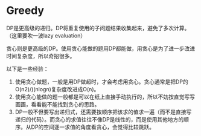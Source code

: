 # Greedy

DP是更高级的递归。DP将重复使用的子问题结果收集起来，避免了多次计算。（这里要吹一波lazy evaluation）

贪心则是更高级的DP。使用贪心能做的题用DP都能做，用贪心是为了进一步改进时间复杂度，所以奇招很多。

以下是一些经验：
1. 使用贪心做题，一般是用DP做超时，才会考虑用贪心。贪心通常是把DP的O(n2)/)(nlogn)复杂度改进成O(n)。
2. 使用贪心能做的题一般都是可以在纸上直接手动执行的，所以不妨按直觉写写画画，看看能不能找到贪心的思路。
3. DP一般不但要写出递归式，还需要按顺序把该求的值求一遍（而不是直接写递归的代码）。而贪心的求值往往不像DP是线性的，而是使用其他地方的顺序。从DP的空间逐一求值的角度看贪心，会觉得比较跳跃。
